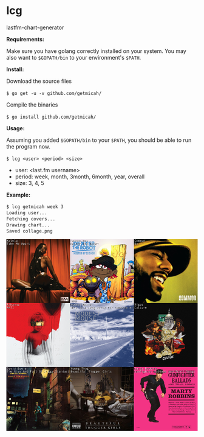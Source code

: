 # lcg

lastfm-chart-generator

**Requirements:**

Make sure you have golang correctly installed on your system. You may also want to `$GOPATH/bin` to your environment's `$PATH`.

**Install:**

Download the source files

`$ go get -u -v github.com/getmicah/`

Compile the binaries

`$ go install github.com/getmicah/`

**Usage:**

Assuming you added `$GOPATH/bin` to your `$PATH`, you should be able to run the program now.

`$ lcg <user> <period> <size>`

* user: <last.fm username>
* period: week, month, 3month, 6month, year, overall
* size: 3, 4, 5

**Example:**

    $ lcg getmicah week 3
    Loading user...
    Fetching covers...
    Drawing chart...
    Saved collage.png

![chart](collage.png?raw=true&s=300 "Chart")
